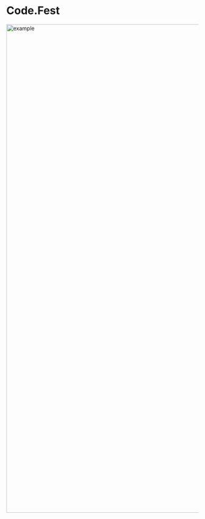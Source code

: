 # Code.Fest
<img width="1280" alt="example" src="https://github.com/user-attachments/assets/31d60bce-d1e9-4d99-847f-ac04a765b999">

